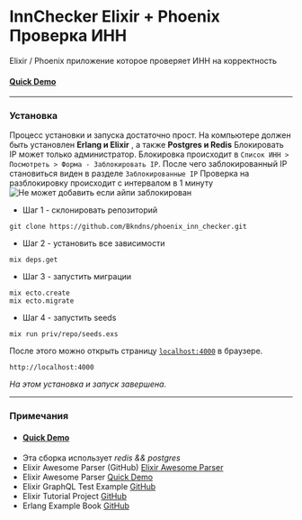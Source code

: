 # InnChecker Elixir + Phoenix Проверка ИНН

Elixir / Phoenix приложение которое проверяет ИНН на корректность

#### [Quick Demo](https://agile-fjord-12058.herokuapp.com/)

***

### Установка
Процесс установки и запуска достаточно прост.
На компьютере должен быть установлен **Erlang и Elixir** , а также **Postgres и Redis**
Блокировать IP может только администратор.
Блокировка происходит в `Список ИНН > Посмотреть > Форма - Заблокировать IP`. После чего заблокированный IP становиться виден в разделе `Заблокированные IP`
Проверка на разблокировку происходит с интервалом в 1 минуту
![Не может добавить если айпи заблокирован](https://imgur.com/7JmwD5c)

* Шаг 1 - склонировать репозиторий
``` 
git clone https://github.com/Bkndns/phoenix_inn_checker.git
```
* Шаг 2 - установить все зависимости 
```
mix deps.get
```
* Шаг 3 - запустить миграции
```
mix ecto.create
mix ecto.migrate
```
* Шаг 4 - запустить seeds
```
mix run priv/repo/seeds.exs
```

После этого можно открыть страницу [`localhost:4000`](http://localhost:4000) в браузере.
```
http://localhost:4000
```

*На этом установка и запуск завершена.*
***
### Примечания

  * #### [Quick Demo](https://agile-fjord-12058.herokuapp.com/)
  * Эта сборка использует *redis && postgres*
  * Elixir Awesome Parser (GitHub) [Elixir Awesome Parser](https://github.com/Bkndns/phoenix_gitsome/)
  * Elixir Awesome Parser [Quick Demo](https://miniature-loose-blowfish.gigalixirapp.com/)
  * Elixir GraphQL Test Example [GitHub](https://github.com/Bkndns/elixir_test_graphql_news_and_users)
  * Elixir Tutorial Project [GitHub](https://github.com/Bkndns/elixir_phoenix_tutorial_project)
  * Erlang Example Book [GitHub](https://github.com/Bkndns/erlang_learning_examples_files)
